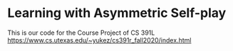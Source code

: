 # Learning with Asymmetric Self-play

This is our code for the Course Project of CS 391L https://www.cs.utexas.edu/~yukez/cs391r_fall2020/index.html
